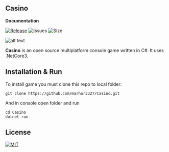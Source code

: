 ## Casino

**Documentation**

[![Release](https://img.shields.io/github/release/marhor3327/Casino.svg)]()     ![Issues](https://img.shields.io/github/issues/marhor3327/Casino.svg)     ![Size](https://img.shields.io/github/repo-size/marhor3327/Casino.svg)

![alt text](http://url/to/img.png)

**Casino** is an open source multiplatform console game written in C#. 
  It uses .NetCore3.

## Installation & Run

To install game you must clone this repo to local folder:

```
git clone https://github.com/marhor3327/Casino.git
```

And in console open folder and run

```
cd Casino
dotnet run
```

## License

[![MIT](https://img.shields.io/github/license/marhor3327/Casino.svg)](LICENSE)
